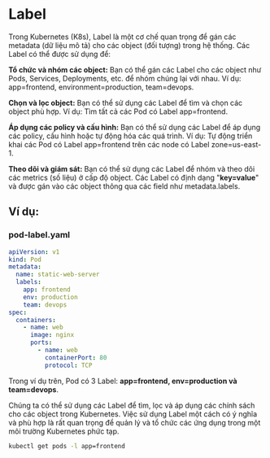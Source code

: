 # Label

Trong Kubernetes (K8s), Label là một cơ chế quan trọng để gán các metadata (dữ liệu mô tả) cho các object (đối tượng) trong hệ thống. Các Label có thể được sử dụng để:

**Tổ chức và nhóm các object:** Bạn có thể gán các Label cho các object như Pods, Services, Deployments, etc. để nhóm chúng lại với nhau. Ví dụ: app=frontend, environment=production, team=devops.

**Chọn và lọc object:** Bạn có thể sử dụng các Label để tìm và chọn các object phù hợp. Ví dụ: Tìm tất cả các Pod có Label app=frontend.

**Áp dụng các policy và cấu hình:** Bạn có thể sử dụng các Label để áp dụng các policy, cấu hình hoặc tự động hóa các quá trình. Ví dụ: Tự động triển khai các Pod có Label app=frontend trên các node có Label zone=us-east-1.

**Theo dõi và giám sát:** Bạn có thể sử dụng các Label để nhóm và theo dõi các metrics (số liệu) ở cấp độ object.
Các Label có định dạng "**key=value**" và được gán vào các object thông qua các field như metadata.labels. 

## Ví dụ:

### pod-label.yaml
```yaml
apiVersion: v1
kind: Pod
metadata:
  name: static-web-server
  labels:
    app: frontend
    env: production
    team: devops
spec:
  containers:
    - name: web
      image: nginx
      ports:
        - name: web
          containerPort: 80
          protocol: TCP
```

Trong ví dụ trên, Pod có 3 Label: **app=frontend, env=production và team=devops**.

Chúng ta có thể sử dụng các Label để tìm, lọc và áp dụng các chính sách cho các object trong Kubernetes. Việc sử dụng Label một cách có ý nghĩa và phù hợp là rất quan trọng để quản lý và tổ chức các ứng dụng trong một môi trường Kubernetes phức tạp.

```sh
kubectl get pods -l app=frontend
```
